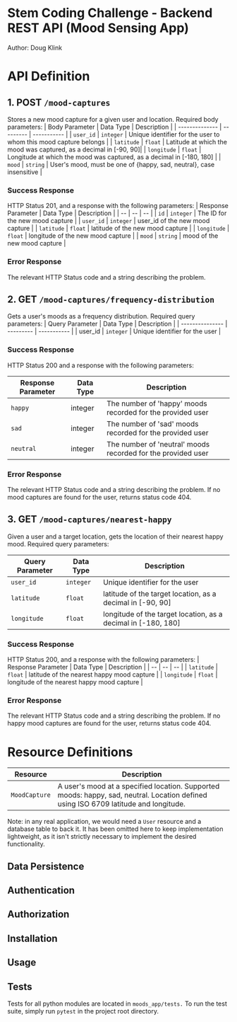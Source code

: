 # Stem Coding Challenge - Backend REST API (Mood Sensing App)
Author: Doug Klink


# API Definition

## 1. POST `/mood-captures`
Stores a new mood capture for a given user and location. Required body parameters:
| Body Parameter | Data Type | Description |
| -------------- | --------- | ----------- |
| `user_id` | `integer` | Unique identifier for the user to whom this mood capture belongs |
| `latitude` | `float` | Latitude at which the mood was captured, as a decimal in [-90, 90]|
| `longitude` | `float` | Longitude at which the mood was captured, as a decimal in [-180, 180] |
| `mood` | `string` | User's mood, must be one of {happy, sad, neutral}, case insensitive |

### Success Response
HTTP Status 201, and a response with the following parameters:
| Response Parameter | Data Type | Description |
| -- | -- | -- |
| `id` | `integer` | The ID for the new mood capture |
| `user_id` | `integer` | user_id of the new mood capture |
| `latitude` | `float` | latitude of the new mood capture |
| `longitude` | `float` | longitude of the new mood capture |
| `mood` | `string` | mood of the new mood capture |

### Error Response
The relevant HTTP Status code and a string describing the problem.


## 2. GET `/mood-captures/frequency-distribution`
Gets a user's moods as a frequency distribution.  Required query parameters:
| Query Parameter | Data Type | Description |
| --------------- | --------- | ----------- |
| user_id | `integer` | Unique identifier for the user |

### Success Response
HTTP Status 200 and a response with the following parameters:

| Response Parameter | Data Type | Description |
| -- | -- | -- |
| `happy` | integer | The number of 'happy' moods recorded for the provided user |
| `sad` | integer | The number of 'sad' moods recorded for the provided user |
| `neutral` | integer | The number of 'neutral' moods recorded for the provided user |

### Error Response
The relevant HTTP Status code and a string describing the problem.  If no mood captures are found for the user, returns status code 404.

## 3. GET `/mood-captures/nearest-happy`
Given a user and a target location, gets the location of their nearest happy mood.  Required query parameters:

| Query Parameter | Data Type | Description |
| -------------- | --------- | ----------- |
| `user_id` | `integer` | Unique identifier for the user |
| `latitude` | `float` | latitude of the target location, as a decimal in [-90, 90]|
| `longitude` | `float` | longitude of the target location, as a decimal in [-180, 180] |

### Success Response
HTTP Status 200, and a response with the following parameters:
| Response Parameter | Data Type | Description |
| -- | -- | -- |
| `latitude` | `float` | latitude of the nearest happy mood capture |
| `longitude` | `float` | longitude of the nearest happy mood capture |

### Error Response
The relevant HTTP Status code and a string describing the problem.  If no happy mood captures are found for the user, returns status code 404.


# Resource Definitions
| Resource | Description |
| -------- | ----------- |
| `MoodCapture` | A user's mood at a specified location.  Supported moods: happy, sad, neutral. Location defined using ISO 6709 latitude and longitude.|

Note: in any real application, we would need a `User` resource and a database table to back it.  It has been omitted here to keep implementation lightweight, as it isn't strictly necessary to implement the desired functionality.



## Data Persistence

## Authentication

## Authorization

## Installation

## Usage

## Tests
Tests for all python modules are located in `moods_app/tests.`
To run the test suite, simply run `pytest` in the project root directory.
